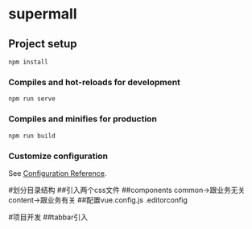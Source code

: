 # supermall

## Project setup
```
npm install
```

### Compiles and hot-reloads for development
```
npm run serve
```

### Compiles and minifies for production
```
npm run build
```

### Customize configuration
See [Configuration Reference](https://cli.vuejs.org/config/).


#划分目录结构
##引入两个css文件
##components common->跟业务无关 content->跟业务有关
##配置vue.config.js .editorconfig

#项目开发
##tabbar引入
